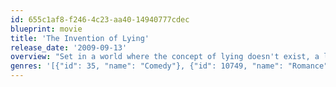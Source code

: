 ```yaml
---
id: 655c1af8-f246-4c23-aa40-14940777cdec
blueprint: movie
title: 'The Invention of Lying'
release_date: '2009-09-13'
overview: "Set in a world where the concept of lying doesn't exist, a loser changes his lot when he invents lying and uses it to get ahead."
genres: '[{"id": 35, "name": "Comedy"}, {"id": 10749, "name": "Romance"}, {"id": 14, "name": "Fantasy"}]'
---
```

